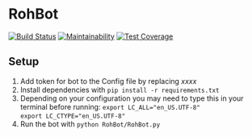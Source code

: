 # RohBot
[![Build Status](https://travis-ci.org/DasNeuling/RohBot.svg?branch=master)](https://travis-ci.org/DasNeuling/RohBot) 
[![Maintainability](https://api.codeclimate.com/v1/badges/bd6db20a062abff2f5b4/maintainability)](https://codeclimate.com/github/DasNeuling/RohBot/maintainability)
[![Test Coverage](https://api.codeclimate.com/v1/badges/bd6db20a062abff2f5b4/test_coverage)](https://codeclimate.com/github/DasNeuling/RohBot/test_coverage)

## Setup
1. Add token for bot to the Config file by replacing *xxxx*
2. Install dependencies with `pip install -r requirements.txt`
3. Depending on your configuration you may need to type this in your terminal before running: 
`export LC_ALL="en_US.UTF-8"`  
`export LC_CTYPE="en_US.UTF-8"`
4. Run the bot with `python RohBot/RohBot.py`
